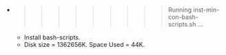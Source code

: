 * >>>>>>>>> Running inst-min-con-bash-scripts.sh ...
  * Install bash-scripts.
  * Disk size = 1362656K. Space Used = 44K.

